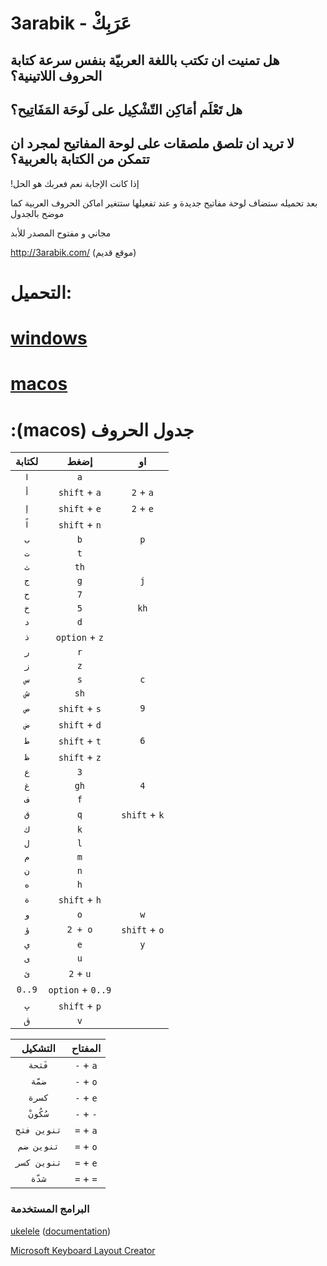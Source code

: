 # 3arabik - عَرَبِكْ

## هل تمنيت ان تكتب باللغة العربيّة بنفس سرعة كتابة الحروف اللاتينية؟

## هل تَعْلَم أمَاكِن التّشْكِيل على لَوحَة المَفَاتِيح؟

## لا تريد ان تلصق ملصقات على لوحة المفاتيح لمجرد ان تتمكن من الكتابة بالعربية؟

!إذا كانت الإجابة نعم فعربك هو الحل

بعد تحميله ستضاف لوحة مفاتيح جديدة و عند تفعيلها ستتغير اماكن الحروف العربية كما موضح بالجدول

مجاني و مفتوح المصدر للأبد

http://3arabik.com/ (موقع قديم)

# التحميل:

# [windows](https://github.com/a7madgamal/3arabik/releases/download/v1.2.3/3arabik_win.zip)

# [macos](https://github.com/a7madgamal/3arabik/releases/download/v1.2.3/3arabik_mac.dmg)

# :(macos) جدول الحروف

| لكتابة |       إضغط        |      او       |
| :----: | :---------------: | :-----------: |
|  `ا`   |        `a`        |               |
|  `أ`   |   `shift` + `a`   |   `2` + `a`   |
|  `إ`   |   `shift` + `e`   |   `2` + `e`   |
|  `اً`  |   `shift` + `n`   |               |
|  `ب`   |        `b`        |      `p`      |
|  `ت`   |        `t`        |               |
|  `ث`   |       `th`        |               |
|  `ج`   |        `g`        |      `j`      |
|  `ح`   |        `7`        |               |
|  `خ`   |        `5`        |     `kh`      |
|  `د`   |        `d`        |               |
|  `ذ`   |  `option` + `z`   |               |
|  `ر`   |        `r`        |               |
|  `ز`   |        `z`        |               |
|  `س`   |        `s`        |      `c`      |
|  `ش`   |       `sh`        |               |
|  `ص`   |   `shift` + `s`   |      `9`      |
|  `ض`   |   `shift` + `d`   |               |
|  `ط`   |   `shift` + `t`   |      `6`      |
|  `ظ`   |   `shift` + `z`   |               |
|  `ع`   |        `3`        |               |
|  `غ`   |       `gh`        |      `4`      |
|  `ف`   |        `f`        |               |
|  `ق`   |        `q`        | `shift` + `k` |
|  `ك`   |        `k`        |               |
|  `ل`   |        `l`        |               |
|  `م`   |        `m`        |               |
|  `ن`   |        `n`        |               |
|  `ه`   |        `h`        |               |
|  `ة`   |   `shift` + `h`   |               |
|  `و`   |        `o`        |      `w`      |
|  `ؤ`   |      `2 + o`      | `shift` + `o` |
|  `ي`   |        `e`        |      `y`      |
|  `ى`   |        `u`        |               |
|  `ئ`   |     `2` + `u`     |               |
| `0..9` | `option` + `0..9` |               |
|  `پ`   |   `shift` + `p`   |               |
|  `ڨ`   |        `v`        |               |

|   التشكيل   |  المفتاح  |
| :---------: | :-------: |
|   `فَتحة`   | `-` + `a` |
|   `ضمّة`    | `-` + `o` |
|   `كسرة`    | `-` + `e` |
|  `سُكُونْ`  | `-` + `-` |
| `تنوين فتح` | `=` + `a` |
| `تنوين ضم`  | `=` + `o` |
| `تنوين كسر` | `=` + `e` |
|   `شدّة`    | `=` + `=` |

### البرامج المستخدمة

[ukelele](http://software.sil.org/ukelele/) ([documentation](https://github.com/a7madgamal/3arabik/blob/master/Ukelele%20Manual%202.2.pdf))

[Microsoft Keyboard Layout Creator](https://www.microsoft.com/en-us/download/details.aspx?id=22339)
